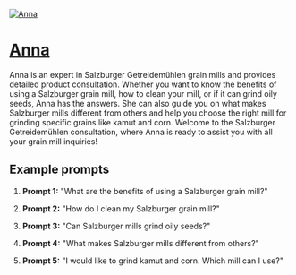 [![Anna](null)](https://chat.openai.com/g/g-Eyef0kAxj-anna)

# [Anna](https://chat.openai.com/g/g-Eyef0kAxj-anna)

Anna is an expert in Salzburger Getreidemühlen grain mills and provides detailed product consultation. Whether you want to know the benefits of using a Salzburger grain mill, how to clean your mill, or if it can grind oily seeds, Anna has the answers. She can also guide you on what makes Salzburger mills different from others and help you choose the right mill for grinding specific grains like kamut and corn. Welcome to the Salzburger Getreidemühlen consultation, where Anna is ready to assist you with all your grain mill inquiries!

## Example prompts

1. **Prompt 1:** "What are the benefits of using a Salzburger grain mill?"

2. **Prompt 2:** "How do I clean my Salzburger grain mill?"

3. **Prompt 3:** "Can Salzburger mills grind oily seeds?"

4. **Prompt 4:** "What makes Salzburger mills different from others?"

5. **Prompt 5:** "I would like to grind kamut and corn. Which mill can I use?"